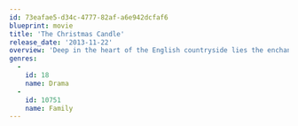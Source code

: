 ```yaml
---
id: 73eafae5-d34c-4777-82af-a6e942dcfaf6
blueprint: movie
title: 'The Christmas Candle'
release_date: '2013-11-22'
overview: 'Deep in the heart of the English countryside lies the enchanting village of Gladbury. Legend has it every 25 years an angel visits the village candlemaker and touches a single candle. Whoever lights this candle receives a miracle on Christmas Eve. But in 1890, at the dawn of the electric age, this centuries old legend may come to an end.'
genres:
  -
    id: 18
    name: Drama
  -
    id: 10751
    name: Family
---
```

